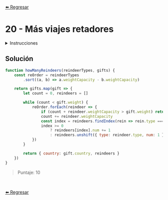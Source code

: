 [⬅️ Regresar](https://github.com/cosmoart/adventJS)

# 20 - Más viajes retadores

<details>
  <summary>Instrucciones</summary>

</br>

Papá Noel se ha dado cuenta de que ni con la colaboración de todos los elfos va a poder entregar todos los regalos a tiempo. Por eso va a pedir ayuda a sus amigos de Autentia.

Desde Autentia nos han indicado que necesitan un programa para saber qué equipo de renos enviar a cada país. Hay diferentes tipos de renos y cada uno de ellos puede llevar un peso de regalos. Por ejemplo:

```js
const reindeerTypes = [
  { type: 'Nuclear', weightCapacity: 50 },
  { type: 'Electric', weightCapacity: 10 },
  { type: 'Gasoline', weightCapacity: 5 },
  { type: 'Diesel', weightCapacity: 1 }
]
```

En el listado de regalos que tiene Papá Noel se expresa cuánto pesa cada regalo y cuál es su país destino. El peso de los regalos siempre es un número natural. Por ejemplo:

```js
const gifts = [
  { country: 'Spain', weight: 30 },
  { country: 'Spain', weight: 7 },
  { country: 'France', weight: 17 }
]
```
Autentia nos comenta que, para que el equipo de renos a enviar a cada país sea óptimo, deberíamos:

Enviar el mayor número de renos posibles de mayor capacidad de carga
Aprovechar al máximo el peso que cada reno puede soportar.
Los renos tienen un comportamiento extraño y no admiten que en el equipo haya más renos de un tipo que renos del siguiente tipo por orden descendente de capacidad de carga.
Por ejemplo. A Francia (17) no se mandarían diecisiete renos diésel (17 * 1). Hay renos con mayor capacidad de carga, pero tampoco se mandaría un reno nuclear (50), ya que se estaría desaprovechando su capacidad. Se mandaría un reno eléctrico (10), uno gasolina (5) y dos diésel (2 * 1).

A España (37) no se podría mandar un equipo formado por tres eléctricos (3 * 10), uno gasolina (5) y dos diésel ``(2 * 1)``, ya que no puede haber más eléctricos que a gasolina. Tampoco dos eléctricos (2 * 10), tres gasolina (3 * 5) y dos diésel (2 * 1), pues no puede haber más a gasolina que a diésel. Habría que mandar dos eléctricos (2 * 10), dos a gasolina (2 * 5) y siete a diésel (7 * 1).

```js
const reindeerTypes = [
  { type: 'Nuclear', weightCapacity: 50 },
  { type: 'Electric', weightCapacity: 10 },
  { type: 'Gasoline', weightCapacity: 5 },
  { type: 'Diesel', weightCapacity: 1 }
]

const gifts = [
  { country: 'Spain', weight: 30 },
  { country: 'France', weight: 17 },
  { country: 'Italy', weight: 50 }
]

howManyReindeers(reindeerTypes, gifts)
// [{
//   country: 'Spain',
//   reindeers: [
//     { type: 'Electric', num: 1 },
//     { type: 'Gasoline', num: 3 },
//     { type: 'Diesel', num: 5 }
//   ]
// }, {
//   country: 'France',
//   reindeers: [
//     { type: 'Electric', num: 1 },
//     { type: 'Gasoline', num: 1 },
//     { type: 'Diesel', num: 2 }
//   ]
//  }, {
//   country: 'Italy',
//   reindeers: [
//     { type: 'Electric', num: 3 },
//     { type: 'Gasoline', num: 3 },
//     { type: 'Diesel', num: 5 }
//   ]
// }]
```

A tener en cuenta:

- Siempre habrá un tipo de reno con capacidad de carga 1.
- Siempre habrá al menos dos tipos de renos disponibles.
- No existe límite de renos de un mismo tipo a enviar siempre y cuando se ciña a las restricciones anteriormente expuestas.
- Tu función debe devolver los renos ordenados por capacidad de carga de mayor a menor.

</details>


## Solución

```js
function howManyReindeers(reindeerTypes, gifts) {
	const reOrder = reindeerTypes
		.sort((a, b) => a.weightCapacity - b.weightCapacity)

	return gifts.map(gift => {
		let count = 0, reindeers = []

		while (count < gift.weight) {
			reOrder.forEach(reindeer => {
				if (count + reindeer.weightCapacity > gift.weight) return
				count += reindeer.weightCapacity
				const index = reindeers.findIndex(rein => rein.type === reindeer.type)
				index >= 0
					? reindeers[index].num += 1
					: reindeers.unshift({ type: reindeer.type, num: 1 })
			})
		}

		return { country: gift.country, reindeers }
	})
}
```

> Puntaje: 10

<br/>

[⬅️ Regresar](https://github.com/cosmoart/adventJS)